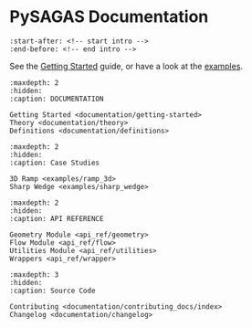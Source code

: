 # **PySAGAS** Documentation


```{include} ../../README.md
:start-after: <!-- start intro -->
:end-before: <!-- end intro -->
```

See the [Getting Started](documentation/getting-started) guide, or have a look
at the [examples](examples/ramp_3d.md).


```{toctree}
:maxdepth: 2
:hidden:
:caption: DOCUMENTATION

Getting Started <documentation/getting-started>
Theory <documentation/theory>
Definitions <documentation/definitions>
```


```{toctree}
:maxdepth: 2
:hidden:
:caption: Case Studies

3D Ramp <examples/ramp_3d>
Sharp Wedge <examples/sharp_wedge>
```


```{toctree}
:maxdepth: 2
:hidden:
:caption: API REFERENCE

Geometry Module <api_ref/geometry>
Flow Module <api_ref/flow>
Utilities Module <api_ref/utilities>
Wrappers <api_ref/wrapper>
```


```{toctree}
:maxdepth: 3
:hidden:
:caption: Source Code

Contributing <documentation/contributing_docs/index>
Changelog <documentation/changelog>
```
